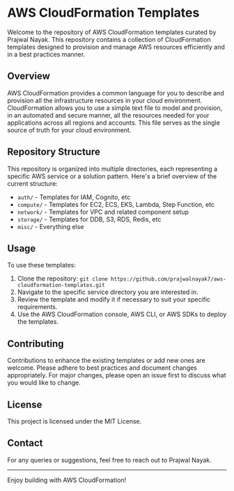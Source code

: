 # AWS CloudFormation Templates

Welcome to the repository of AWS CloudFormation templates curated by Prajwal Nayak. This repository contains a collection of CloudFormation templates designed to provision and manage AWS resources efficiently and in a best practices manner.

## Overview

AWS CloudFormation provides a common language for you to describe and provision all the infrastructure resources in your cloud environment. CloudFormation allows you to use a simple text file to model and provision, in an automated and secure manner, all the resources needed for your applications across all regions and accounts. This file serves as the single source of truth for your cloud environment.

## Repository Structure

This repository is organized into multiple directories, each representing a specific AWS service or a solution pattern. Here's a brief overview of the current structure:
- `auth/` - Templates for IAM, Cognito, etc 
- `compute/` - Templates for EC2, ECS, EKS, Lambda, Step Function, etc
- `network/` - Templates for VPC and related component setup
- `storage/` - Templates for DDB, S3, RDS, Redis, etc
- `misc/` - Everything else

## Usage

To use these templates:

1. Clone the repository: `git clone https://github.com/prajwalnayak7/aws-cloudformation-templates.git`
2. Navigate to the specific service directory you are interested in.
3. Review the template and modify it if necessary to suit your specific requirements.
4. Use the AWS CloudFormation console, AWS CLI, or AWS SDKs to deploy the templates.

## Contributing

Contributions to enhance the existing templates or add new ones are welcome. Please adhere to best practices and document changes appropriately. For major changes, please open an issue first to discuss what you would like to change.

## License

This project is licensed under the MIT License.

## Contact

For any queries or suggestions, feel free to reach out to Prajwal Nayak.

---

Enjoy building with AWS CloudFormation!
